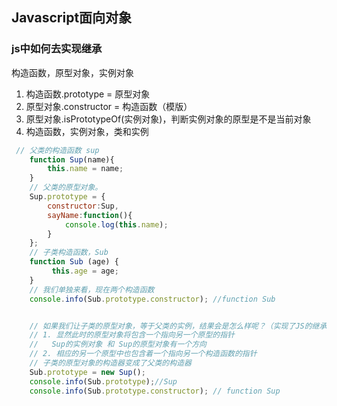 ## Javascript面向对象

### js中如何去实现继承

构造函数，原型对象，实例对象

1. 构造函数.prototype = 原型对象
2. 原型对象.constructor = 构造函数（模版）
3.  原型对象.isPrototypeOf(实例对象)，判断实例对象的原型是不是当前对象
4.  构造函数，实例对象，类和实例

```js
 // 父类的构造函数 sup
    function Sup(name){
        this.name = name;
    }
    // 父类的原型对象。
    Sup.prototype = {
        constructor:Sup,
        sayName:function(){
            console.log(this.name);
        }
    };
    // 子类构造函数，Sub
    function Sub (age) {
         this.age = age;
    }
    // 我们单独来看，现在两个构造函数
    console.info(Sub.prototype.constructor); //function Sub


    // 如果我们让子类的原型对象，等于父类的实例，结果会是怎么样呢？（实现了JS的继承）解说如下：
    // 1. 显然此时的原型对象将包含一个指向另一个原型的指针
    //   Sup的实例对象 和 Sup的原型对象有一个方向
    // 2. 相应的另一个原型中也包含着一个指向另一个构造函数的指针
    // 子类的原型对象的构造器变成了父类的构造器
    Sub.prototype = new Sup();
    console.info(Sub.prototype);//Sup
    console.info(Sub.prototype.constructor); // function Sup
```
